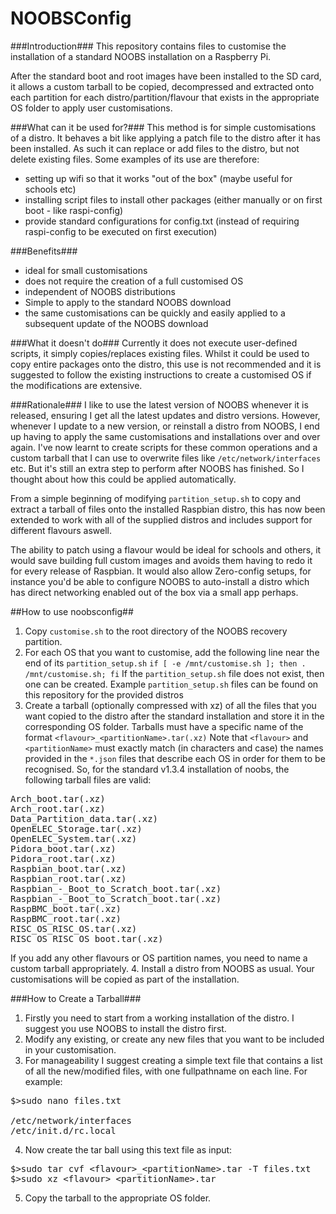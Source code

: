 NOOBSConfig
===========

###Introduction###
This repository contains files to customise the installation of a standard NOOBS installation on a Raspberry Pi.

After the standard boot and root images have been installed to the SD card, it allows a custom tarball to be copied, decompressed and extracted onto each partition for each distro/partition/flavour that exists in the appropriate OS folder to apply user customisations.

###What can it be used for?###
This method is for simple customisations of a distro. It behaves a bit like applying a patch file to the distro after it has been installed.
As such it can replace or add files to the distro, but not delete existing files.
Some examples of its use are therefore:
* setting up wifi so that it works "out of the box" (maybe useful for schools etc)
* installing script files to install other packages (either manually or on first boot - like raspi-config)
* provide standard configurations for config.txt (instead of requiring raspi-config to be executed on first execution)

###Benefits###
* ideal for small customisations
* does not require the creation of a full customised OS
* independent of NOOBS distributions
* Simple to apply to the standard NOOBS download
* the same customisations can be quickly and easily applied to a subsequent update of the NOOBS download

###What it doesn't do###
Currently it does not execute user-defined scripts, it simply copies/replaces existing files.
Whilst it could be used to copy entire packages onto the distro, this use is not recommended and it is suggested to follow the existing instructions to create a customised OS if the modifications are extensive.

###Rationale###
I like to use the latest version of NOOBS whenever it is released, ensuring I get all the latest updates and distro versions.
However, whenever I update to a new version, or reinstall a distro from NOOBS, I end up having to apply the same customisations and installations over and over again.
I've now learnt to create scripts for these common operations and a custom tarball that I can use to overwrite files like `/etc/network/interfaces` etc.
But it's still an extra step to perform after NOOBS has finished. So I thought about how this could be applied automatically.

From a simple beginning of modifying `partition_setup.sh` to copy and extract a tarball of files onto the installed Raspbian distro, this has now been extended to work with all of the supplied distros and includes support for different flavours aswell.

The ability to patch using a flavour would be ideal for schools and others, it would save building full custom images and avoids them having to redo it for every release of Raspbian. It would also allow Zero-config setups, for instance you'd be able to configure NOOBS to auto-install a distro which has direct networking enabled out of the box via a small app perhaps.
 
##How to use noobsconfig##
1. Copy `customise.sh` to the root directory of the NOOBS recovery partition.
2. For each OS that you want to customise, add the following line near the end of its `partition_setup.sh`
        `if [ -e /mnt/customise.sh ]; then . /mnt/customise.sh; fi`
   If the `partition_setup.sh` file does not exist, then one can be created.
   Example `partition_setup.sh` files can be found on this repository for the provided distros
3. Create a tarball (optionally compressed with xz) of all the files that you want copied to the distro after the standard installation and store it in the corresponding OS folder.
Tarballs must have a specific name of the format `<flavour>_<partitionName>.tar(.xz)`
Note that `<flavour>` and `<partitionName>` must exactly match (in characters and case) the names provided in the `*.json` files that describe each OS in order for them to be recognised.
So, for the standard v1.3.4 installation of noobs, the following tarball files are valid:
<pre>
Arch_boot.tar(.xz)
Arch_root.tar(.xz)
Data_Partition_data.tar(.xz)
OpenELEC_Storage.tar(.xz)
OpenELEC_System.tar(.xz)
Pidora_boot.tar(.xz)
Pidora_root.tar(.xz)
Raspbian_boot.tar(.xz)
Raspbian_root.tar(.xz)
Raspbian_-_Boot_to_Scratch_boot.tar(.xz)
Raspbian_-_Boot_to_Scratch_boot.tar(.xz)
RaspBMC_boot.tar(.xz)
RaspBMC_root.tar(.xz)
RISC_OS_RISC_OS.tar(.xz)
RISC_OS_RISC_OS_boot.tar(.xz)
</pre>
If you add any other flavours or OS partition names, you need to name a custom tarball appropriately.
4. Install a distro from NOOBS as usual. Your customisations will be copied as part of the installation.

###How to Create a Tarball###

1. Firstly you need to start from a working installation of the distro. I suggest you use NOOBS to install the distro first.
2. Modify any existing, or create any new files that you want to be included in your customisation.
3. For manageability I suggest creating a simple text file that contains a list of all the new/modified files, with one fullpathname on each line.
For example:
<pre>
$>sudo nano files.txt<br>
/etc/network/interfaces
/etc/init.d/rc.local
</pre>

4. Now create the tar ball using this text file as input:
<pre>
$>sudo tar cvf &lt;flavour&gt;_&lt;partitionName&gt;.tar -T files.txt
$>sudo xz &lt;flavour&gt;_&lt;partitionName&gt;.tar
</pre>
5. Copy the tarball to the appropriate OS folder.